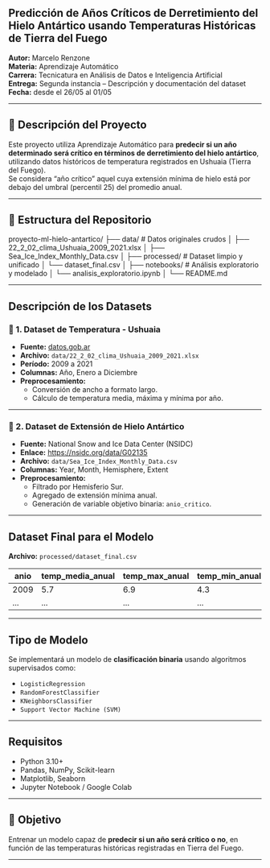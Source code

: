 ## Predicción de Años Críticos de Derretimiento del Hielo Antártico usando Temperaturas Históricas de Tierra del Fuego

**Autor:** Marcelo Renzone  
**Materia:** Aprendizaje Automático  
**Carrera:** Tecnicatura en Análisis de Datos e Inteligencia Artificial  
**Entrega:** Segunda instancia – Descripción y documentación del dataset  
**Fecha:** desde el 26/05 al 01/05

---

## 📘 Descripción del Proyecto

Este proyecto utiliza Aprendizaje Automático para **predecir si un año determinado será crítico en términos de derretimiento del hielo antártico**, utilizando datos históricos de temperatura registrados en Ushuaia (Tierra del Fuego).  
Se considera “año crítico” aquel cuya extensión mínima de hielo está por debajo del umbral (percentil 25) del promedio anual.

---

## 📂 Estructura del Repositorio

proyecto-ml-hielo-antartico/
├── data/ # Datos originales crudos
│ ├── 22_2_02_clima_Ushuaia_2009_2021.xlsx
│ ├── Sea_Ice_Index_Monthly_Data.csv
│
├── processed/ # Dataset limpio y unificado
│ └── dataset_final.csv
│
├── notebooks/ # Análisis exploratorio y modelado
│ └── analisis_exploratorio.ipynb
│
└── README.md


---

##  Descripción de los Datasets

### 📄 1. Dataset de Temperatura - Ushuaia

- **Fuente:** [datos.gob.ar](https://datos.gob.ar)
- **Archivo:** `data/22_2_02_clima_Ushuaia_2009_2021.xlsx`
- **Período:** 2009 a 2021
- **Columnas:** Año, Enero a Diciembre
- **Preprocesamiento:**
  - Conversión de ancho a formato largo.
  - Cálculo de temperatura media, máxima y mínima por año.

---

### 🧊 2. Dataset de Extensión de Hielo Antártico

- **Fuente:** National Snow and Ice Data Center (NSIDC)  
- **Enlace:** https://nsidc.org/data/G02135  
- **Archivo:** `data/Sea_Ice_Index_Monthly_Data.csv`
- **Columnas:** Year, Month, Hemisphere, Extent
- **Preprocesamiento:**
  - Filtrado por Hemisferio Sur.
  - Agregado de extensión mínima anual.
  - Generación de variable objetivo binaria: `anio_critico`.

---

##  Dataset Final para el Modelo

**Archivo:** `processed/dataset_final.csv`

| anio | temp_media_anual | temp_max_anual | temp_min_anual | ext_minima_anual | anio_critico |
|------|------------------|----------------|----------------|------------------|---------------|
| 2009 | 5.7              | 6.9            | 4.3            | 3.52             | 0             |
| ...  | ...              | ...            | ...            | ...              | ...           |

---

##  Tipo de Modelo

Se implementará un modelo de **clasificación binaria** usando algoritmos supervisados como:

- `LogisticRegression`
- `RandomForestClassifier`
- `KNeighborsClassifier`
- `Support Vector Machine (SVM)`

---

##  Requisitos

- Python 3.10+
- Pandas, NumPy, Scikit-learn
- Matplotlib, Seaborn
- Jupyter Notebook / Google Colab

---

## 🧠 Objetivo

Entrenar un modelo capaz de **predecir si un año será crítico o no**, en función de las temperaturas históricas registradas en Tierra del Fuego.

---

